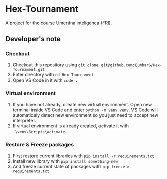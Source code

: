 # Hex-Tournament
A project for the course Umentna inteligenca (FRI).

## Developer's note
### Checkout
1. Checkout this repository using ``git clone git@github.com:BumbarG/Hex-Tournament.git``
2. Enter directory with ``cd Hex-Tournament``
3. Open VS Code in it with ``code .``
### Virtual environment
1. If you have not already, create new virtual environment. Open new terminal inside VS Code and enter ``python -m venv venv``. VS Code will automaticaly detect new environment so you just need to accept new interpreter.
2. If virtual environment is already created, activate it with ``.\venv\Scripts\activate``.

### Restore & Freeze packages
1. First restore current libraries with ``pip install -r requirements.txt``
2. Install new library with ``pip install something-new``
3. And freeze current state of packages with ``pip freeze > requirements.txt``

